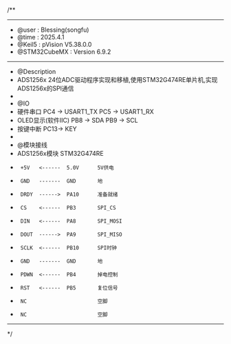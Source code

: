 /**
  ******************************************************************************
  * @user           : Blessing(songfu)
  * @time           : 2025.4.1
  * @Keil5          : pVision V5.38.0.0
  * @STM32CubeMX    : Version 6.9.2
  ******************************************************************************
  * @Description
  * ADS1256x 24位ADC驱动程序实现和移植,使用STM32G474RE单片机,实现ADS1256x的SPI通信
  *
  * @IO
  * 硬件串口            PC4 -> USART1_TX  PC5 -> USART1_RX
  * OLED显示(软件IIC)   PB8 -> SDA        PB9 -> SCL
  * 按键中断            PC13-> KEY
  *
  * @模块接线
  * ADS1256x模块       STM32G474RE
  *      +5V   <------  5.0V      5V供电
  *      GND   -------  GND       地
  *      DRDY  ------>  PA10      准备就绪
  *      CS    <------  PB3       SPI_CS
  *      DIN   <------  PA8       SPI_MOSI
  *      DOUT  ------>  PA9       SPI_MISO
  *      SCLK  <------  PB10      SPI时钟
  *      GND   -------  GND       地
  *      PDWN  <------  PB4       掉电控制
  *      RST   <------  PB5       复位信号
  *      NC                       空脚
  *      NC                       空脚
  ******************************************************************************
  */